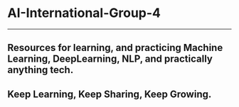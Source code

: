 # AI-International-Group-4

---

## Resources for learning, and practicing Machine Learning, DeepLearning, NLP, and practically anything tech.

## Keep Learning, Keep Sharing, Keep Growing.
